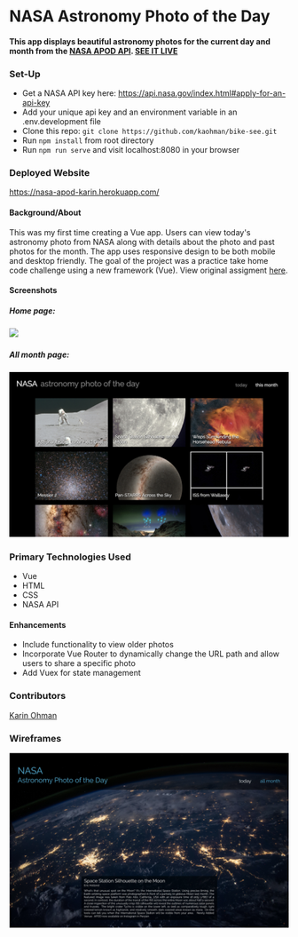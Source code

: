# NASA Astronomy Photo of the Day
#### This app displays beautiful astronomy photos for the current day and month from the [NASA APOD API](https://api.nasa.gov/api.html#apod). [SEE IT LIVE](https://nasa-apod-karin.herokuapp.com/)

### Set-Up
- Get a NASA API key here: https://api.nasa.gov/index.html#apply-for-an-api-key
- Add your unique api key and an environment variable in an .env.development file
- Clone this repo: ```git clone https://github.com/kaohman/bike-see.git```
- Run ```npm install``` from root directory
- Run ```npm run serve``` and visit localhost:8080 in your browser

### Deployed Website
https://nasa-apod-karin.herokuapp.com/

#### Background/About
This was my first time creating a Vue app. Users can view today's astronomy photo from NASA along with details about the photo and past photos for the month. The app uses responsive design to be both mobile and desktop friendly. The goal of the project was a practice take home code challenge using a new framework (Vue). View original assigment [here](https://gist.github.com/letakeane/28d852307097695c5d50b15857cb28eb).

#### Screenshots
##### Home page:
<img src='./src/images/nasa-home.png' width='800px'>

##### All month page:
<img src='./src/images/nasa-month.png' width='800px'>

### Primary Technologies Used
- Vue
- HTML
- CSS
- NASA API

#### Enhancements
- Include functionality to view older photos
- Incorporate Vue Router to dynamically change the URL path and allow users to share a specific photo
- Add Vuex for state management

### Contributors
[Karin Ohman](https://github.com/kaohman)

### Wireframes
<img src='./src/images/nasa-apod-wireframe.png' width='800px'>
